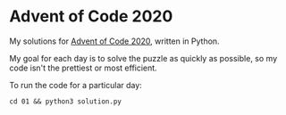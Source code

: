 # Advent of Code 2020
My solutions for [Advent of Code 2020](https://adventofcode.com/2020), written in Python.

My goal for each day is to solve the puzzle as quickly as possible, so my code isn't the prettiest or most efficient.

To run the code for a particular day:
```
cd 01 && python3 solution.py
```